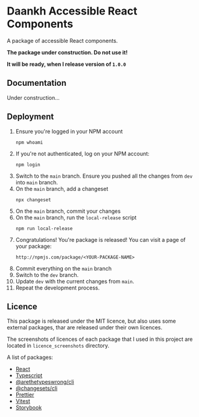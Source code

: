 # Daankh Accessible React Components

A package of accessible React components.

**The package under construction. Do not use it!**

**It will be ready, when I release version of `1.0.0`**

## Documentation

Under construction...

## Deployment

1. Ensure you're logged in your NPM account
   ```
   npm whoami
   ```
2. If you're not authenticated, log on your NPM account:
   ```
   npm login
   ```
3. Switch to the `main` branch. Ensure you pushed all the changes from `dev` into `main` branch.
4. On the `main` branch, add a changeset
   ```
   npx changeset
   ```
4. On the `main` branch, commit your changes
5. On the `main` branch, run the `local-release` script
   ```
   npm run local-release
   ```
6. Congratulations! You're package is released! You can visit a page of your package:
   ```
   http://npmjs.com/package/<YOUR-PACKAGE-NAME>
   ```
7. Commit everything on the `main` branch
8. Switch to the `dev` branch.
9. Update `dev` with the current changes from `main`.
10. Repeat the development process.

## Licence

This package is released under the MIT licence, but also uses some external packages, thar are released under their own
licences.

The screenshots of licences of each package that I used in this project are located in `licence_screenshots` directory.

A list of packages:

- [React](https://www.npmjs.com/package/react)
- [Typescript](https://www.npmjs.com/package/typescript)
- [@arethetypeswrong/cli](https://www.npmjs.com/package/@arethetypeswrong/cli)
- [@changesets/cli](https://www.npmjs.com/package/@changesets/cli)
- [Prettier](https://www.npmjs.com/package/prettier)
- [Vitest](http://npmjs.com/package/vitest)
- [Storybook](https://www.npmjs.com/package/storybook)
